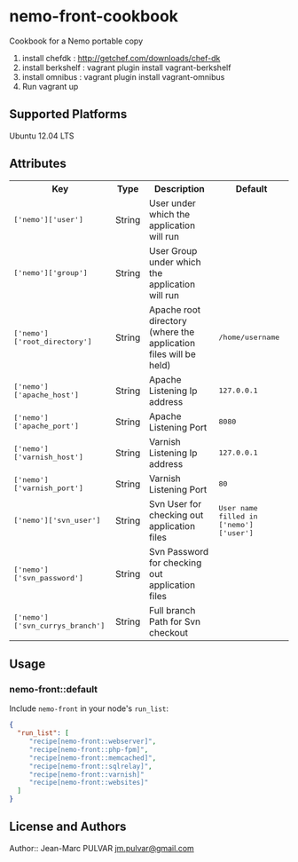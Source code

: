 # nemo-front-cookbook

Cookbook for a Nemo portable copy  

1. install chefdk 		: http://getchef.com/downloads/chef-dk
2. install berkshelf	: vagrant plugin install vagrant-berkshelf
3. install omnibus      : vagrant plugin install vagrant-omnibus
4. Run vagrant up

## Supported Platforms

Ubuntu 12.04 LTS

## Attributes

<table>
  <tr>
    <th>Key</th>
    <th>Type</th>
    <th>Description</th>
    <th>Default</th>
  </tr>
  <tr> <td><tt>['nemo']['user']</tt></td> <td>String</td> <td>User under which the application will run</td> <td><tt></tt></td> </tr>
  <tr> <td><tt>['nemo']['group']</tt></td> <td>String</td> <td>User Group under which the application will run</td> <td><tt></tt></td> </tr>
  <tr> <td><tt>['nemo']['root_directory']</tt></td> <td>String</td> <td>Apache root directory (where the application files will be held)</td> <td><tt>/home/username</tt></td> </tr>
  <tr> <td><tt>['nemo']['apache_host']</tt></td> <td>String</td> <td>Apache Listening Ip address</td> <td><tt>127.0.0.1</tt></td> </tr>
  <tr> <td><tt>['nemo']['apache_port']</tt></td> <td>String</td> <td>Apache Listening Port</td> <td><tt>8080</tt></td> </tr>
  <tr> <td><tt>['nemo']['varnish_host']</tt></td> <td>String</td> <td>Varnish Listening Ip address</td> <td><tt>127.0.0.1</tt></td> </tr>
  <tr> <td><tt>['nemo']['varnish_port']</tt></td> <td>String</td> <td>Varnish Listening Port</td> <td><tt>80</tt></td> </tr>
  <tr> <td><tt>['nemo']['svn_user']</tt></td> <td>String</td> <td>Svn User for checking out application files</td> <td><tt>User name filled in ['nemo']['user']</tt></td> </tr>
  <tr> <td><tt>['nemo']['svn_password']</tt></td> <td>String</td> <td>Svn Password for checking out application files</td> <td><tt></tt></td> </tr>
  <tr> <td><tt>['nemo']['svn_currys_branch']</tt></td> <td>String</td> <td>Full branch Path for Svn checkout</td> <td><tt></tt></td> </tr>
</table>

## Usage

### nemo-front::default

Include `nemo-front` in your node's `run_list`:

```json
{
  "run_list": [
	 "recipe[nemo-front::webserver]",
     "recipe[nemo-front::php-fpm]",
	 "recipe[nemo-front::memcached]",
	 "recipe[nemo-front::sqlrelay]",
	 "recipe[nemo-front::varnish]"
	 "recipe[nemo-front::websites]"
  ]
}
```

## License and Authors

Author:: Jean-Marc PULVAR <jm.pulvar@gmail.com>
